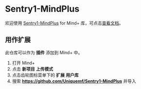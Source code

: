 # Sentry1-MindPlus

欢迎使用 [Sentry1-MindPlus](https://github.com/AITosee/Sentry1-MindPlus) for Mind+ 库，可点击[查看文档](https://tosee.readthedocs.io/zh/latest/Sentry/MindPlus/index.html)。

## 用作扩展

此仓库可以作为 **插件** 添加到 Mind+ 中。

1. 打开 Mind+
1. 点击 **新项目**  **上传模式**
1. 点击齿轮图标菜单下的 **扩展** **用户库**
1. 搜索 **https://github.com/Uniquemf/Sentry1-MindPlus** 并导入
